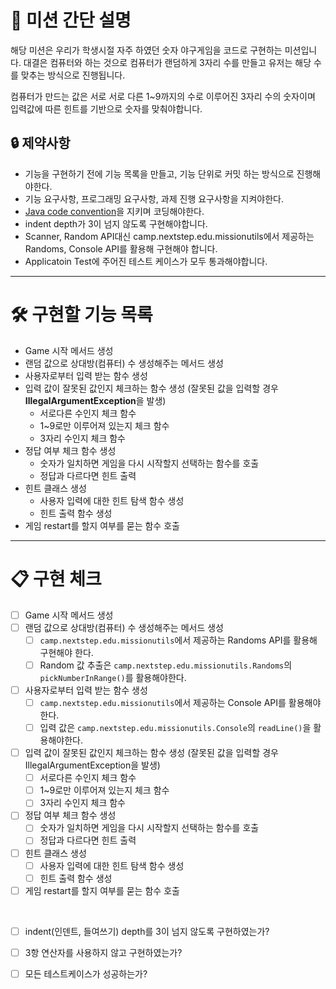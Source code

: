 # 🚀 미션 간단 설명
해당 미션은 우리가 학생시절 자주 하였던 숫자 야구게임을 코드로 구현하는 미션입니다. 
대결은 컴퓨터와 하는 것으로 컴퓨터가 랜덤하게 3자리 수를 만들고 유저는 해당 수를 맞추는 방식으로 진행됩니다.

컴퓨터가 만드는 값은 서로 서로 다른 1~9까지의 수로 이루어진 3자리 수의 숫자이며 입력값에 따른 힌트를 기반으로 숫자를 맞춰야합니다.

## 🔒 제약사항
- 기능을 구현하기 전에 기능 목록을 만들고, 기능 단위로 커밋 하는 방식으로 진행해야한다.
- 기능 요구사항, 프로그래밍 요구사항, 과제 진행 요구사항을 지켜야한다.
- [Java code convention](https://naver.github.io/hackday-conventions-java)을 지키며 코딩해야한다.
- indent depth가 3이 넘지 않도록 구현해야합니다.
- Scanner, Random API대신 camp.nextstep.edu.missionutils에서 제공하는 Randoms, Console API를 활용해 구현해야 합니다.
- Applicatoin Test에 주어진 테스트 케이스가 모두 통과해야합니다.

<hr>

# 🛠 구현할 기능 목록
* Game 시작 메서드 생성
* 랜덤 값으로 상대방(컴퓨터) 수 생성해주는 메서드 생성
* 사용자로부터 입력 받는 함수 생성
* 입력 값이 잘못된 값인지 체크하는 함수 생성 (잘못된 값을 입력할 경우 **IllegalArgumentException**을 발생)
   * 서로다른 수인지 체크 함수
   * 1~9로만 이루어져 있는지 체크 함수
   * 3자리 수인지 체크 함수
* 정답 여부 체크 함수 생성
   * 숫자가 일치하면 게임을 다시 시작할지 선택하는 함수를 호출
   * 정답과 다르다면 힌트 출력
* 힌트 클래스 생성 
   * 사용자 입력에 대한 힌트 탐색 함수 생성
   * 힌트 출력 함수 생성
* 게임 restart를 할지 여부를 묻는 함수 호출


<hr>

# 📋 구현 체크
* [ ] Game 시작 메서드 생성
* [ ] 랜덤 값으로 상대방(컴퓨터) 수 생성해주는 메서드 생성
   * [ ] `camp.nextstep.edu.missionutils`에서 제공하는 Randoms API를 활용해 구현해야 한다.
   * [ ] Random 값 추출은 `camp.nextstep.edu.missionutils.Randoms`의 `pickNumberInRange()`를 활용해야한다.
* [ ] 사용자로부터 입력 받는 함수 생성
   * [ ] `camp.nextstep.edu.missionutils`에서 제공하는 Console API를 활용해야한다.
   * [ ] 입력 값은 `camp.nextstep.edu.missionutils.Console`의 `readLine()`을 활용해야한다.
* [ ] 입력 값이 잘못된 값인지 체크하는 함수 생성 (잘못된 값을 입력할 경우 IllegalArgumentException을 발생)
   * [ ] 서로다른 수인지 체크 함수
   * [ ] 1~9로만 이루어져 있는지 체크 함수
   * [ ] 3자리 수인지 체크 함수
* [ ] 정답 여부 체크 함수 생성
   * [ ] 숫자가 일치하면 게임을 다시 시작할지 선택하는 함수를 호출
   * [ ] 정답과 다르다면 힌트 출력
* [ ] 힌트 클래스 생성 
   * [ ] 사용자 입력에 대한 힌트 탐색 함수 생성
   * [ ] 힌트 출력 함수 생성
* [ ] 게임 restart를 할지 여부를 묻는 함수 호출

<br>

* [ ] indent(인덴트, 들여쓰기) depth를 3이 넘지 않도록 구현하였는가?
* [ ] 3항 연산자를 사용하지 않고 구현하였는가?
* [ ] 모든 테스트케이스가 성공하는가?


